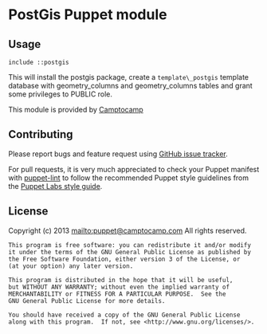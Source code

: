 PostGis Puppet module
=====================

Usage
-----

```puppet
include ::postgis
```

This will install the postgis package, create a `template\_postgis` template
database with geometry_columns and geometry_columns tables and grant some
privileges to PUBLIC role.

This module is provided by [Camptocamp](http://www.camptocamp.com/)

## Contributing

Please report bugs and feature request using [GitHub issue
tracker](https://github.com/camptocamp/puppet-dhcp/issues).

For pull requests, it is very much appreciated to check your Puppet manifest
with [puppet-lint](https://github.com/camptocamp/puppet-dhcp/issues) to follow
the recommended Puppet style guidelines from the
[Puppet Labs style guide](http://docs.puppetlabs.com/guides/style_guide.html).

## License

Copyright (c) 2013 <mailto:puppet@camptocamp.com> All rights reserved.

    This program is free software: you can redistribute it and/or modify
    it under the terms of the GNU General Public License as published by
    the Free Software Foundation, either version 3 of the License, or
    (at your option) any later version.
    
    This program is distributed in the hope that it will be useful,
    but WITHOUT ANY WARRANTY; without even the implied warranty of
    MERCHANTABILITY or FITNESS FOR A PARTICULAR PURPOSE.  See the
    GNU General Public License for more details.
    
    You should have received a copy of the GNU General Public License
    along with this program.  If not, see <http://www.gnu.org/licenses/>.
